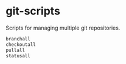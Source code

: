 # git-scripts

Scripts for managing multiple git repositories.

```bash
branchall
checkoutall
pullall
statusall
```
